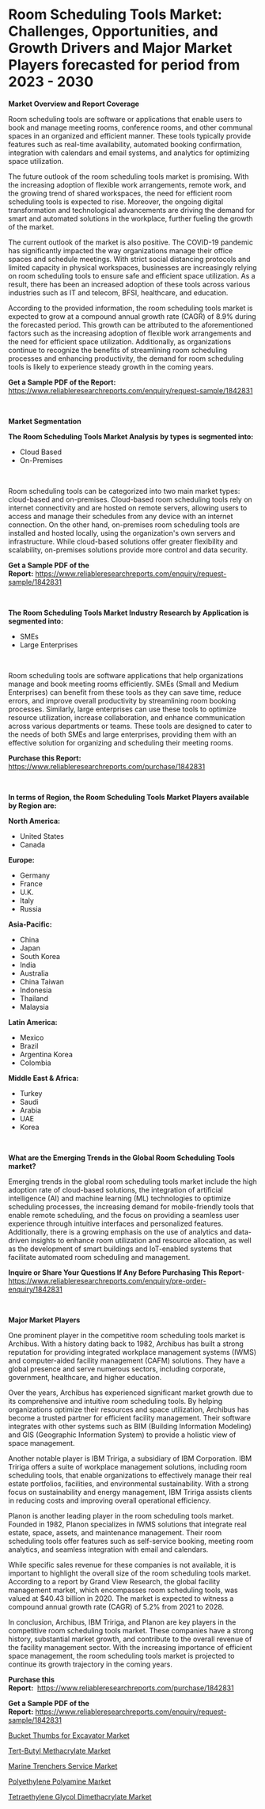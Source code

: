 <p><h1>Room Scheduling Tools Market: Challenges, Opportunities, and Growth Drivers and Major Market Players forecasted for period from 2023 - 2030</h1></p><p><strong>Market Overview and Report Coverage</strong></p>
<p><p>Room scheduling tools are software or applications that enable users to book and manage meeting rooms, conference rooms, and other communal spaces in an organized and efficient manner. These tools typically provide features such as real-time availability, automated booking confirmation, integration with calendars and email systems, and analytics for optimizing space utilization.</p><p>The future outlook of the room scheduling tools market is promising. With the increasing adoption of flexible work arrangements, remote work, and the growing trend of shared workspaces, the need for efficient room scheduling tools is expected to rise. Moreover, the ongoing digital transformation and technological advancements are driving the demand for smart and automated solutions in the workplace, further fueling the growth of the market.</p><p>The current outlook of the market is also positive. The COVID-19 pandemic has significantly impacted the way organizations manage their office spaces and schedule meetings. With strict social distancing protocols and limited capacity in physical workspaces, businesses are increasingly relying on room scheduling tools to ensure safe and efficient space utilization. As a result, there has been an increased adoption of these tools across various industries such as IT and telecom, BFSI, healthcare, and education.</p><p>According to the provided information, the room scheduling tools market is expected to grow at a compound annual growth rate (CAGR) of 8.9% during the forecasted period. This growth can be attributed to the aforementioned factors such as the increasing adoption of flexible work arrangements and the need for efficient space utilization. Additionally, as organizations continue to recognize the benefits of streamlining room scheduling processes and enhancing productivity, the demand for room scheduling tools is likely to experience steady growth in the coming years.</p></p>
<p><strong>Get a Sample PDF of the Report:</strong> <a href="https://www.reliableresearchreports.com/enquiry/request-sample/1842831">https://www.reliableresearchreports.com/enquiry/request-sample/1842831</a></p>
<p>&nbsp;</p>
<p><strong>Market Segmentation</strong></p>
<p><strong>The Room Scheduling Tools Market Analysis by types is segmented into:</strong></p>
<p><ul><li>Cloud Based</li><li>On-Premises</li></ul></p>
<p>&nbsp;</p>
<p><p>Room scheduling tools can be categorized into two main market types: cloud-based and on-premises. Cloud-based room scheduling tools rely on internet connectivity and are hosted on remote servers, allowing users to access and manage their schedules from any device with an internet connection. On the other hand, on-premises room scheduling tools are installed and hosted locally, using the organization's own servers and infrastructure. While cloud-based solutions offer greater flexibility and scalability, on-premises solutions provide more control and data security.</p></p>
<p><strong>Get a Sample PDF of the Report:</strong>&nbsp;<a href="https://www.reliableresearchreports.com/enquiry/request-sample/1842831">https://www.reliableresearchreports.com/enquiry/request-sample/1842831</a></p>
<p>&nbsp;</p>
<p><strong>The Room Scheduling Tools Market Industry Research by Application is segmented into:</strong></p>
<p><ul><li>SMEs</li><li>Large Enterprises</li></ul></p>
<p>&nbsp;</p>
<p><p>Room scheduling tools are software applications that help organizations manage and book meeting rooms efficiently. SMEs (Small and Medium Enterprises) can benefit from these tools as they can save time, reduce errors, and improve overall productivity by streamlining room booking processes. Similarly, large enterprises can use these tools to optimize resource utilization, increase collaboration, and enhance communication across various departments or teams. These tools are designed to cater to the needs of both SMEs and large enterprises, providing them with an effective solution for organizing and scheduling their meeting rooms.</p></p>
<p><strong>Purchase this Report:</strong>&nbsp; <a href="https://www.reliableresearchreports.com/purchase/1842831">https://www.reliableresearchreports.com/purchase/1842831</a></p>
<p>&nbsp;</p>
<p><strong>In terms of Region, the Room Scheduling Tools Market Players available by Region are:</strong></p>
<p>
    <p> <strong> North America: </strong>
        <ul>
            <li>United States</li>
            <li>Canada</li>
        </ul>
        </p> 
    <p> <strong> Europe: </strong>
        <ul>
            <li>Germany</li>
            <li>France</li>
            <li>U.K.</li>
            <li>Italy</li>
            <li>Russia</li>
        </ul>
        </p> 
    <p> <strong> Asia-Pacific: </strong>
        <ul>
            <li>China</li>
            <li>Japan</li>
            <li>South Korea</li>
            <li>India</li>
            <li>Australia</li>
            <li>China Taiwan</li>
            <li>Indonesia</li>
            <li>Thailand</li>
            <li>Malaysia</li>
        </ul>
        </p> 
    <p> <strong> Latin America: </strong>
        <ul>
            <li>Mexico</li>
            <li>Brazil</li>
            <li>Argentina Korea</li>
            <li>Colombia</li>
        </ul>
        </p> 
    <p> <strong> Middle East & Africa: </strong>
        <ul>
            <li>Turkey</li>
            <li>Saudi</li>
            <li>Arabia</li>
            <li>UAE</li>
            <li>Korea</li>
        </ul>
    </p>
    </p>
<p>&nbsp;</p>
<p><strong>What are the Emerging Trends in the Global Room Scheduling Tools market?</strong></p>
<p><p>Emerging trends in the global room scheduling tools market include the high adoption rate of cloud-based solutions, the integration of artificial intelligence (AI) and machine learning (ML) technologies to optimize scheduling processes, the increasing demand for mobile-friendly tools that enable remote scheduling, and the focus on providing a seamless user experience through intuitive interfaces and personalized features. Additionally, there is a growing emphasis on the use of analytics and data-driven insights to enhance room utilization and resource allocation, as well as the development of smart buildings and IoT-enabled systems that facilitate automated room scheduling and management.</p></p>
<p><strong>Inquire or Share Your Questions If Any Before Purchasing This Report</strong>- <a href="https://www.reliableresearchreports.com/enquiry/pre-order-enquiry/1842831">https://www.reliableresearchreports.com/enquiry/pre-order-enquiry/1842831</a></p>
<p>&nbsp;</p>
<p><strong>Major Market Players</strong></p>
<p><p>One prominent player in the competitive room scheduling tools market is Archibus. With a history dating back to 1982, Archibus has built a strong reputation for providing integrated workplace management systems (IWMS) and computer-aided facility management (CAFM) solutions. They have a global presence and serve numerous sectors, including corporate, government, healthcare, and higher education.</p><p>Over the years, Archibus has experienced significant market growth due to its comprehensive and intuitive room scheduling tools. By helping organizations optimize their resources and space utilization, Archibus has become a trusted partner for efficient facility management. Their software integrates with other systems such as BIM (Building Information Modeling) and GIS (Geographic Information System) to provide a holistic view of space management.</p><p>Another notable player is IBM Tririga, a subsidiary of IBM Corporation. IBM Tririga offers a suite of workplace management solutions, including room scheduling tools, that enable organizations to effectively manage their real estate portfolios, facilities, and environmental sustainability. With a strong focus on sustainability and energy management, IBM Tririga assists clients in reducing costs and improving overall operational efficiency.</p><p>Planon is another leading player in the room scheduling tools market. Founded in 1982, Planon specializes in IWMS solutions that integrate real estate, space, assets, and maintenance management. Their room scheduling tools offer features such as self-service booking, meeting room analytics, and seamless integration with email and calendars.</p><p>While specific sales revenue for these companies is not available, it is important to highlight the overall size of the room scheduling tools market. According to a report by Grand View Research, the global facility management market, which encompasses room scheduling tools, was valued at $40.43 billion in 2020. The market is expected to witness a compound annual growth rate (CAGR) of 5.2% from 2021 to 2028.</p><p>In conclusion, Archibus, IBM Tririga, and Planon are key players in the competitive room scheduling tools market. These companies have a strong history, substantial market growth, and contribute to the overall revenue of the facility management sector. With the increasing importance of efficient space management, the room scheduling tools market is projected to continue its growth trajectory in the coming years.</p></p>
<p><strong>Purchase this Report:</strong>&nbsp;&nbsp;<a href="https://www.reliableresearchreports.com/purchase/1842831">https://www.reliableresearchreports.com/purchase/1842831</a></p>
<p></p>
<p><strong>Get a Sample PDF of the Report:</strong>&nbsp;<a href="https://www.reliableresearchreports.com/enquiry/request-sample/1842831">https://www.reliableresearchreports.com/enquiry/request-sample/1842831</a></p>
<p><p><a href="https://medium.com/@guyskiles1918/bucket-thumbs-for-excavator-market-analysis-its-cagr-market-segmentation-and-global-industry-c8cff3b6fd45">Bucket Thumbs for Excavator Market</a></p><p><a href="https://www.linkedin.com/pulse/tert-butyl-methacrylate-market-size-growth-forecast-from/">Tert-Butyl Methacrylate Market</a></p><p><a href="https://medium.com/@enosstark1905/marine-trenchers-service-market-research-report-its-history-and-forecast-2023-to-2030-930922339a57">Marine Trenchers Service Market</a></p><p><a href="https://www.linkedin.com/pulse/polyethylene-polyamine-market-size-growth-forecast-from/">Polyethylene Polyamine Market</a></p><p><a href="https://www.linkedin.com/pulse/tetraethylene-glycol-dimethacrylate-market-insights-players/">Tetraethylene Glycol Dimethacrylate Market</a></p></p>